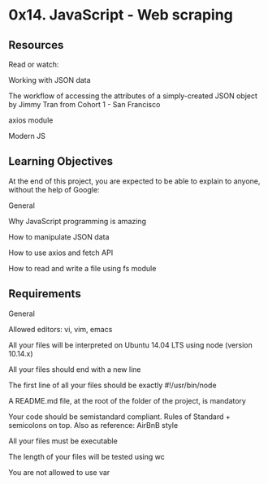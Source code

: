 # 0x14. JavaScript - Web scraping

## Resources
Read or watch:

Working with JSON data

The workflow of accessing the attributes of a simply-created JSON object by Jimmy Tran from Cohort 1 - San Francisco

axios module

Modern JS

## Learning Objectives

At the end of this project, you are expected to be able to explain to anyone, without the help of Google:

General

Why JavaScript programming is amazing

How to manipulate JSON data

How to use axios and fetch API

How to read and write a file using fs module

## Requirements

General

Allowed editors: vi, vim, emacs

All your files will be interpreted on Ubuntu 14.04 LTS using node (version 10.14.x)

All your files should end with a new line

The first line of all your files should be exactly #!/usr/bin/node

A README.md file, at the root of the folder of the project, is mandatory

Your code should be semistandard compliant. Rules of Standard + semicolons on top. Also as reference: AirBnB style

All your files must be executable

The length of your files will be tested using wc

You are not allowed to use var